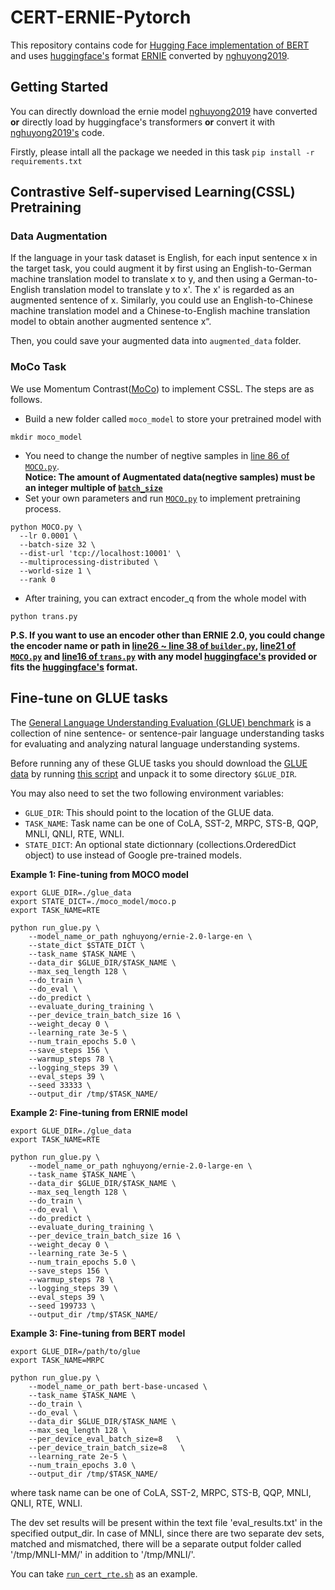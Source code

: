 # CERT-ERNIE-Pytorch

This repository contains code for [Hugging Face implementation of BERT](https://github.com/huggingface/transformers) and uses [huggingface's](https://github.com/huggingface/pytorch-transformers) format [ERNIE](https://github.com/PaddlePaddle/ERNIE) converted by [nghuyong2019](https://github.com/nghuyong/ERNIE-Pytorch).

## Getting Started
You can directly download the ernie model [nghuyong2019](https://github.com/nghuyong/ERNIE-Pytorch) have converted **or** directly load by huggingface's transformers  **or**  convert it with [nghuyong2019's](https://github.com/nghuyong/ERNIE-Pytorch) code.

Firstly, please intall all the package we needed in this task
```pip install -r requirements.txt```




## Contrastive Self-supervised Learning(CSSL) Pretraining

### Data Augmentation
If the language in your task dataset is English, for each input sentence x in the target task, you could augment it by first using an English-to-German machine translation model to translate x to y, and then using a German-to-English translation model to translate y to x'. The x' is regarded as an augmented sentence of x. Similarly, you could use an English-to-Chinese machine translation model and a Chinese-to-English machine translation model to obtain another augmented sentence x“.

Then, you could save your augmented data into `augmented_data` folder.

### MoCo Task
We use Momentum Contrast([MoCo](https://arxiv.org/abs/1911.05722)) to implement CSSL. The steps are as follows.

* Build a new folder called `moco_model` to store your pretrained model with   
```shell
mkdir moco_model
```
* You need to change the number of negtive samples in [line 86 of `MOCO.py`](https://github.com/Ryanro/CERT-ERNIE-Pytorch/blob/master/MOCO.py#L88).   
**Notice: The amount of Augmentated data(negtive samples) must be an integer multiple of [`batch_size`](https://github.com/Ryanro/CERT-ERNIE-Pytorch/blob/master/MOCO.py#L44)**
* Set your own parameters and run [`MOCO.py`](https://github.com/Ryanro/CERT-ERNIE-Pytorch/blob/master/MOCO.py) to implement pretraining process.
```shell
python MOCO.py \
  --lr 0.0001 \
  --batch-size 32 \
  --dist-url 'tcp://localhost:10001' \
  --multiprocessing-distributed \
  --world-size 1 \
  --rank 0 
```
* After training, you can extract encoder_q from the whole model with    
```shell
python trans.py
```


__P.S. If you want to use an encoder other than ERNIE 2.0, you could change the encoder name or path in [line26 ~ line 38 of `builder.py`](https://github.com/Ryanro/CERT-ERNIE-Pytorch/blob/master/moco/builder.py#L26-L38), [line21 of `MOCO.py`](https://github.com/Ryanro/CERT-ERNIE-Pytorch/blob/master/MOCO.py#L221) and [line16 of `trans.py`](https://github.com/Ryanro/CERT-ERNIE-Pytorch/blob/master/trans.py#L16) with any model [huggingface's](https://github.com/huggingface/pytorch-transformers) provided or fits the [huggingface's](https://github.com/huggingface/pytorch-transformers) format.__




## Fine-tune on GLUE tasks
The [General Language Understanding Evaluation (GLUE) benchmark](https://gluebenchmark.com/) is a collection of nine sentence- or sentence-pair language understanding tasks for evaluating and analyzing natural language understanding systems.

Before running any of these GLUE tasks you should download the
[GLUE data](https://gluebenchmark.com/tasks) by running
[this script](https://gist.github.com/W4ngatang/60c2bdb54d156a41194446737ce03e2e)
and unpack it to some directory `$GLUE_DIR`.

You may also need to set the two following environment variables:

* `GLUE_DIR`: This should point to the location of the GLUE data.
* `TASK_NAME`: Task name can be one of CoLA, SST-2, MRPC, STS-B, QQP, MNLI, QNLI, RTE, WNLI. 
* `STATE_DICT`: An optional state dictionnary (collections.OrderedDict object) to use instead of Google pre-trained models.

__Example 1: Fine-tuning from MOCO model__

```shell
export GLUE_DIR=./glue_data
export STATE_DICT=./moco_model/moco.p
export TASK_NAME=RTE

python run_glue.py \
    --model_name_or_path nghuyong/ernie-2.0-large-en \
    --state_dict $STATE_DICT \
    --task_name $TASK_NAME \
    --data_dir $GLUE_DIR/$TASK_NAME \
    --max_seq_length 128 \
    --do_train \
    --do_eval \
    --do_predict \
    --evaluate_during_training \
    --per_device_train_batch_size 16 \
    --weight_decay 0 \
    --learning_rate 3e-5 \
    --num_train_epochs 5.0 \
    --save_steps 156 \
    --warmup_steps 78 \
    --logging_steps 39 \
    --eval_steps 39 \
    --seed 33333 \
    --output_dir /tmp/$TASK_NAME/
```

__Example 2: Fine-tuning from ERNIE model__

```shell
export GLUE_DIR=./glue_data
export TASK_NAME=RTE

python run_glue.py \
    --model_name_or_path nghuyong/ernie-2.0-large-en \
    --task_name $TASK_NAME \
    --data_dir $GLUE_DIR/$TASK_NAME \
    --max_seq_length 128 \
    --do_train \
    --do_eval \
    --do_predict \
    --evaluate_during_training \
    --per_device_train_batch_size 16 \
    --weight_decay 0 \
    --learning_rate 3e-5 \
    --num_train_epochs 5.0 \
    --save_steps 156 \
    --warmup_steps 78 \
    --logging_steps 39 \
    --eval_steps 39 \
    --seed 199733 \
    --output_dir /tmp/$TASK_NAME/
```

__Example 3: Fine-tuning from BERT model__

```shell
export GLUE_DIR=/path/to/glue
export TASK_NAME=MRPC

python run_glue.py \
    --model_name_or_path bert-base-uncased \
    --task_name $TASK_NAME \
    --do_train \
    --do_eval \
    --data_dir $GLUE_DIR/$TASK_NAME \
    --max_seq_length 128 \
    --per_device_eval_batch_size=8   \
    --per_device_train_batch_size=8   \
    --learning_rate 2e-5 \
    --num_train_epochs 3.0 \
    --output_dir /tmp/$TASK_NAME/
```

where task name can be one of CoLA, SST-2, MRPC, STS-B, QQP, MNLI, QNLI, RTE, WNLI.

The dev set results will be present within the text file 'eval_results.txt' in the specified output_dir. In case of MNLI, since there are two separate dev sets, matched and mismatched, there will be a separate output folder called '/tmp/MNLI-MM/' in addition to '/tmp/MNLI/'.

You can take [```run_cert_rte.sh```](https://github.com/Ryanro/CERT-ERNIE-Pytorch/blob/master/run_cert_rte.sh) as an example.




